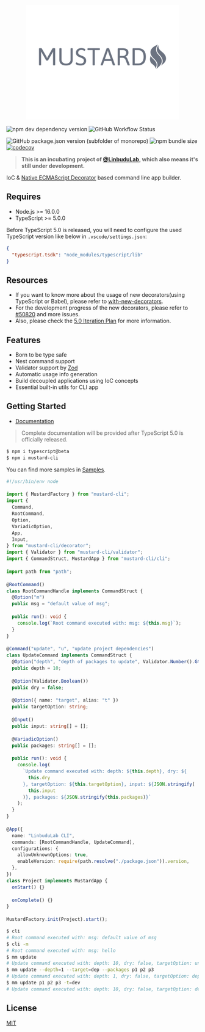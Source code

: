 <p align="center">
<img width="400" src="./logo.png">
</p>

![npm dev dependency version](https://img.shields.io/npm/dependency-version/mustard-cli/peer/typescript)
![GitHub Workflow Status](https://img.shields.io/github/actions/workflow/status/LinbuduLab/Mustard/workflow.yml)

![GitHub package.json version (subfolder of monorepo)](https://img.shields.io/github/package-json/v/LinbuduLab/Mustard?filename=packages%2Fmustard-cli%2Fpackage.json)
![npm bundle size](https://img.shields.io/bundlephobia/minzip/mustard-cli)
[![codecov](https://codecov.io/gh/LinbuduLab/Mustard/branch/main/graph/badge.svg?token=ceNVnMTgmM)](https://codecov.io/gh/LinbuduLab/Mustard)

> **This is an incubating project of [@LinbuduLab](https://github.com/LinbuduLab), which also means it's still under development.**

IoC & [Native ECMAScript Decorator](https://github.com/tc39/proposal-decorators) based command line app builder.

## Requires

- Node.js >= 16.0.0
- TypeScript >= 5.0.0

Before TypeScript 5.0 is released, you will need to configure the used TypeScript version like below in `.vscode/settings.json`:

```json
{
  "typescript.tsdk": "node_modules/typescript/lib"
}
```

## Resources

- If you want to know more about the usage of new decorators(using TypeScript or Babel), please refer to [with-new-decorators](https://github.com/linbudu599/with-new-decorators).
- For the development progress of the new decorators, please refer to [#50820](https://github.com/microsoft/TypeScript/pull/50820) and more issues.
- Also, please check the [5.0 Iteration Plan](https://github.com/microsoft/TypeScript/issues/51362) for more information.

## Features

- Born to be type safe
- Nest command support
- Validator support by [Zod](https://github.com/colinhacks/zod)
- Automatic usage info generation
- Build decoupled applications using IoC concepts
- Essential built-in utils for CLI app

## Getting Started

- [Documentation](https://mustard-cli.netlify.app/)

> Complete documentation will be provided after TypeScript 5.0 is officially released.

```bash
$ npm i typescript@beta
$ npm i mustard-cli
```

You can find more samples in [Samples](packages/sample/samples/).

```typescript
#!/usr/bin/env node

import { MustardFactory } from "mustard-cli";
import {
  Command,
  RootCommand,
  Option,
  VariadicOption,
  App,
  Input,
} from "mustard-cli/decorator";
import { Validator } from "mustard-cli/validator";
import { CommandStruct, MustardApp } from "mustard-cli/cli";

import path from "path";

@RootCommand()
class RootCommandHandle implements CommandStruct {
  @Option("m")
  public msg = "default value of msg";

  public run(): void {
    console.log(`Root command executed with: msg: ${this.msg}`);
  }
}

@Command("update", "u", "update project dependencies")
class UpdateCommand implements CommandStruct {
  @Option("depth", "depth of packages to update", Validator.Number().Gte(1))
  public depth = 10;

  @Option(Validator.Boolean())
  public dry = false;

  @Option({ name: "target", alias: "t" })
  public targetOption: string;

  @Input()
  public input: string[] = [];

  @VariadicOption()
  public packages: string[] = [];

  public run(): void {
    console.log(
      `Update command executed with: depth: ${this.depth}, dry: ${
        this.dry
      }, targetOption: ${this.targetOption}, input: ${JSON.stringify(
        this.input
      )}, packages: ${JSON.stringify(this.packages)}`
    );
  }
}

@App({
  name: "LinbuduLab CLI",
  commands: [RootCommandHandle, UpdateCommand],
  configurations: {
    allowUnknownOptions: true,
    enableVersion: require(path.resolve("./package.json")).version,
  },
})
class Project implements MustardApp {
  onStart() {}

  onComplete() {}
}

MustardFactory.init(Project).start();
```

```bash
$ cli
# Root command executed with: msg: default value of msg
$ cli -m
# Root command executed with: msg: hello
$ mm update
# Update command executed with: depth: 10, dry: false, targetOption: undefined, input: [], packages: []
$ mm update --depth=1 --target=dep --packages p1 p2 p3
# Update command executed with: depth: 1, dry: false, targetOption: dep, input: [], packages: ["p1","p2","p3"]
$ mm update p1 p2 p3 -t=dev
# Update command executed with: depth: 10, dry: false, targetOption: dev, input: ["p1","p2","p3"], packages: []
```

## License

[MIT](LICENSE)
